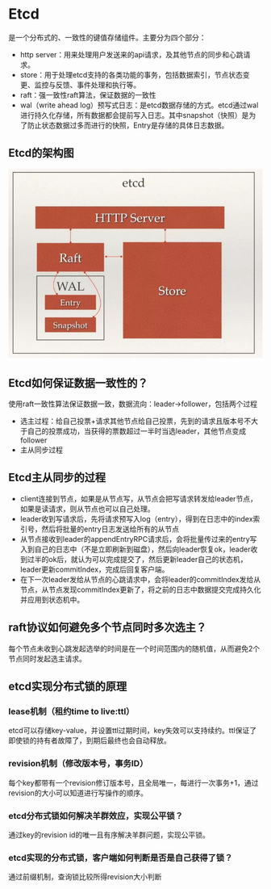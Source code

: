 # Etcd
是一个分布式的、一致性的键值存储组件。主要分为四个部分：
- http server：用来处理用户发送来的api请求，及其他节点的同步和心跳请求。
- store：用于处理etcd支持的各类功能的事务，包括数据索引，节点状态变更、监控与反馈、事件处理和执行等。
- raft：强一致性raft算法，保证数据的一致性
- wal（write ahead log）预写式日志：是etcd数据存储的方式。etcd通过wal进行持久化存储，所有数据都会提前写入日志。其中snapshot（快照）是为了防止状态数据过多而进行的快照，Entry是存储的具体日志数据。

## Etcd的架构图
![Etcd的架构图](./imgs/etcd-架构.png)

## Etcd如何保证数据一致性的？
使用raft一致性算法保证数据一致，数据流向：leader->follower，包括两个过程
- 选主过程：给自己投票+请求其他节点给自己投票，先到的请求且版本号不大于自己的投票成功，当获得的票数超过一半时当选leader，其他节点变成follower
- 主从同步过程

## Etcd主从同步的过程
- client连接到节点，如果是从节点写，从节点会把写请求转发给leader节点，如果是读请求，则从节点也可以自己处理。
- leader收到写请求后，先将请求预写入log（entry），得到在日志中的index索引号，然后将批量的entry日志发送给所有的从节点
- 从节点接收到leader的appendEntryRPC请求后，会将批量传过来的entry写入到自己的日志中（不是立即刷新到磁盘），然后向leader恢复ok，leader收到过半的ok后，就认为可以完成提交了，然后更新leader自己的状态机，leader更新commitIndex，完成后回复客户端。
- 在下一次leader发给从节点的心跳请求中，会将leader的commitIndex发给从节点，从节点发现commitIndex更新了，将之前的日志中数据提交完成持久化并应用到状态机中。

## raft协议如何避免多个节点同时多次选主？
每个节点未收到心跳发起选举的时间是在一个时间范围内的随机值，从而避免2个节点同时发起选主请求。

## etcd实现分布式锁的原理

### lease机制（租约time to live:ttl）
etcd可以存储key-value，并设置ttl过期时间，key失效可以支持续约。ttl保证了即使锁的持有者故障了，到期后最终也会自动释放。


### revision机制（修改版本号，事务ID）
每个key都带有一个revision修订版本号，且全局唯一，每进行一次事务+1，通过revision的大小可以知道进行写操作的顺序。

### etcd分布式锁如何解决羊群效应，实现公平锁？
通过key的revision id的唯一且有序解决羊群问题，实现公平锁。

### etcd实现的分布式锁，客户端如何判断是否是自己获得了锁？
通过前缀机制，查询锁比较所得revision大小判断